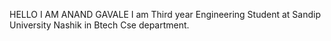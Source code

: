 HELLO I AM ANAND GAVALE
I am Third year Engineering Student at Sandip University Nashik 
in Btech Cse department.

<!---
Proanand/Proanand is a ✨ special ✨ repository because its `README.md` (this file) appears on your GitHub profile.
You can click the Preview link to take a look at your changes.
--->
